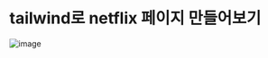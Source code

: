 # tailwind로 netflix 페이지 만들어보기
![image](https://user-images.githubusercontent.com/38703262/205783675-47da4e30-9bf7-46b8-b666-09a0748c4963.png)
